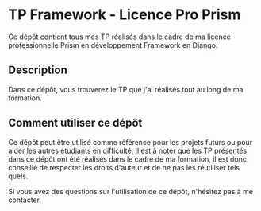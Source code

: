 # TP Framework - Licence Pro Prism

Ce dépôt contient tous mes TP réalisés dans le cadre de ma licence professionnelle Prism en développement Framework en Django.

## Description
Dans ce dépôt, vous trouverez le TP que j'ai réalisés tout au long de ma formation.

## Comment utiliser ce dépôt
Ce dépôt peut être utilisé comme référence pour les projets futurs ou pour aider les autres étudiants en difficulté. Il est à noter que les TP présentés dans ce dépôt ont été réalisés dans le cadre de ma formation, il est donc conseillé de respecter les droits d'auteur et de ne pas les réutiliser tels quels.

Si vous avez des questions sur l'utilisation de ce dépôt, n'hésitez pas à me contacter.

